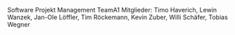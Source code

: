 Software Projekt Management
TeamA1
Mitglieder: Timo Haverich, Lewin Wanzek, Jan-Ole Löffler, Tim Röckemann, Kevin Zuber, Willi Schäfer, Tobias Wegner
